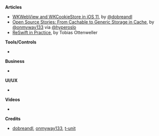**Articles**

* [WKWebView and WKCookieStore in iOS 11](https://medium.com/appssemble/wkwebview-and-wkcookiestore-in-ios-11-5b423e0829f8), by [@dobreandl](https://twitter.com/dobreandl)
* [Open Source Stories: From Cachable to Generic Storage in Cache](https://medium.com/hyperoslo/open-source-stories-from-cachable-to-generic-storage-in-cache-418d9a230d51), by [@onmyway133](https://twitter.com/onmyway133) via [@hyperoslo](https://twitter.com/hyperoslo)
* [ReSwift in Practice](https://medium.com/@tobi_86596/reswift-in-practice-1512e0f59eb5), by Tobias Ottenweller

**Tools/Controls**

* 

**Business**

* 

**UI/UX**

* 

**Videos**

* 

**Credits**

* [dobreandl](https://github.com/dobreandl), [onmyway133](https://github.com/onmyway133), [t-unit](https://github.com/t-unit)
